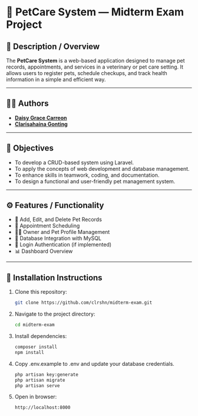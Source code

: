 # 🐾 PetCare System — Midterm Exam Project

## 📘 Description / Overview
The **PetCare System** is a web-based application designed to manage pet records, appointments, and services in a veterinary or pet care setting. It allows users to register pets, schedule checkups, and track health information in a simple and efficient way.

---

## 👩‍💻 Authors
- [**Daisy Grace Carreon**](https://github.com/carreondaisygrace)  
- [**Clarisahaina Gonting**](https://github.com/clrshn)

---

## 🎯 Objectives
- To develop a CRUD-based system using Laravel.  
- To apply the concepts of web development and database management.  
- To enhance skills in teamwork, coding, and documentation.  
- To design a functional and user-friendly pet management system.

---

## ⚙️ Features / Functionality
- 🐶 Add, Edit, and Delete Pet Records  
- 📅 Appointment Scheduling  
- 👩‍⚕️ Owner and Pet Profile Management  
- 💾 Database Integration with MySQL  
- 🔐 Login Authentication (if implemented)  
- 📊 Dashboard Overview  

---

## 🧩 Installation Instructions
1. Clone this repository:
   ```bash
   git clone https://github.com/clrshn/midterm-exam.git
   
2. Navigate to the project directory:
   ```bash
   cd midterm-exam
   
3. Install dependencies:
    ```bash 
    composer install
    npm install 
    
4. Copy .env.example to .env and update your database credentials.
    ```bash
    php artisan key:generate
    php artisan migrate
    php artisan serve
    
5. Open in browser:
    ```arduino
    http://localhost:8000


